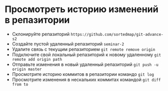 # Просмотреть историю изменений в репазитории

- Склонируйте репазиторий `https://github.com/sortedmap/git-advance-s2`
- Создайте пустой удаленный репазиторий `seminar-2`
- Удалите связь с текущим репазиторием `git remote remove origin`
- Подключите свой локальный репазиторий к новому удаленному `git remote add origin path`
- Отправьте изменения в новый удаленный репазиторий `git push -u origin master`
- Просмотрите историю коммитов в репазитории командо `git log`
- Просмотрите изменения в нескальких коммитах командой `git diff from to`
